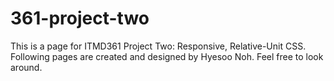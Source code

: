 # 361-project-two
This is a page for ITMD361 Project Two: Responsive, Relative-Unit CSS. Following pages are created and designed by Hyesoo Noh. Feel free to look around.
